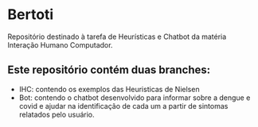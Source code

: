 # Bertoti
Repositório destinado à tarefa de Heurísticas e Chatbot da matéria Interação Humano Computador.

## Este repositório contém duas branches:

- IHC: contendo os exemplos das Heuristicas de Nielsen
- Bot: contendo o chatbot desenvolvido para informar sobre a dengue e covid e ajudar na identificação de cada um a partir de sintomas relatados pelo usuário.
